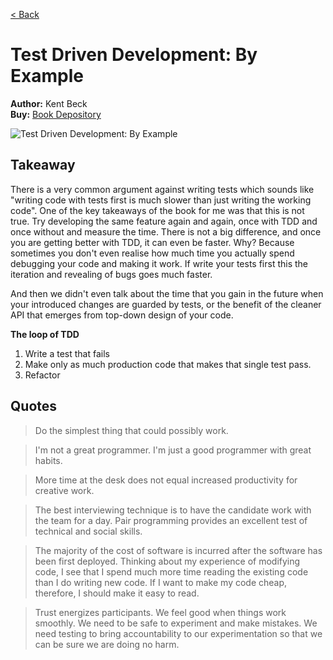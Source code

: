 [< Back](../../README.md)

# Test Driven Development: By Example
**Author:** Kent Beck <br />
**Buy:** [Book Depository](https://www.bookdepository.com/Test-Driven-Development-Kent-Beck/9780321146533)

![Test Driven Development: By Example](./cover.jpg "Test Driven Development: By Example")

## Takeaway

There is a very common argument against writing tests which sounds like "writing code with tests first is much slower than just writing the working code". One of the key takeaways of the book for me was that this is not true. Try developing the same feature again and again, once with TDD and once without and measure the time. There is not a big difference, and once you are getting better with TDD, it can even be faster. Why? Because sometimes you don't even realise how much time you actually spend debugging your code and making it work. If write your tests first this the iteration and revealing of bugs goes much faster.

And then we didn't even talk about the time that you gain in the future when your introduced changes
are guarded by tests, or the benefit of the cleaner API that emerges from top-down design of your code.

**The loop of TDD**
1. Write a test that fails
2. Make only as much production code that makes that single test pass.
3. Refactor 


## Quotes

> Do the simplest thing that could possibly work.

> I'm not a great programmer. I'm just a good programmer with great habits.

> More time at the desk does not equal increased productivity for creative work.

> The best interviewing technique is to have the candidate work with the team for a day. Pair programming provides an excellent test of technical and social skills.

> The majority of the cost of software is incurred after the software has been first deployed. Thinking about my experience of modifying code, I see that I spend much more time reading the existing code than I do writing new code. If I want to make my code cheap, therefore, I should make it easy to read.

> Trust energizes participants. We feel good when things work smoothly. We need to be safe to experiment and make mistakes. We need testing to bring accountability to our experimentation so that we can be sure we are doing no harm.

